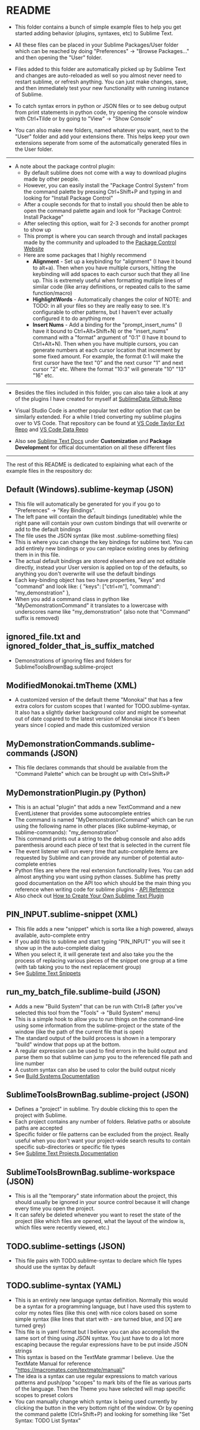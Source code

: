 
# README

- This folder contains a bunch of simple example files to help you get started adding behavior (plugins, syntaxes, etc) to Sublime Text.

- All these files can be placed in your Sublime Packages/User folder which can be reached by doing "Preferences" -> "Browse Packages..." and then opening the "User" folder.

- Files added to this folder are automatically picked up by Sublime Text and changes are auto-reloaded as well so you almost never need to restart sublime, or refresh anything. You can just make changes, save, and then immediately test your new functionality with running instance of Sublime.

- To catch syntax errors in python or JSON files or to see debug output from print statements in python code, try opening the console window with Ctrl+Tilde or by going to "View" -> "Show Console"

- You can also make new folders, named whatever you want, next to the "User" folder and add your extensions there. This helps keep your own extensions seperate from some of the automatically generated files in the User folder.

---

- A note about the package control plugin:
	- By default sublime does not come with a way to download plugins made by other people.
	- However, you can easily install the "Package Control System" from the command palette by pressing Ctrl+Shift+P and typing in and looking for "Install Package Control"
	- After a couple seconds for that to install you should then be able to open the command palette again and look for "Package Control: Install Package"
	- After selecting this option, wait for 2-3 seconds for another prompt to show up
	- This prompt is where you can search through and install packages made by the community and uploaded to the [Package Control Website](https://packagecontrol.io)
	- Here are some packages that I highly recommend
		- **Alignment** - Set up a keybinding for "alignment" (I have it bound to alt+a). Then when you have multiple cursors, hitting the keybinding will add spaces to each cursor such that they all line up. This is extremely useful when formatting mutliple lines of similar code (like array definitions, or repeated calls to the same function/macro)
		- **HighlightWords** - Automatically changes the color of NOTE: and TODO: in all your files so they are really easy to see. It's configurable to other patterns, but I haven't ever actually configured it to do anything more
		- **Insert Nums** - Add a binding for the "prompt_insert_nums" (I have it bound to Ctrl+Alt+Shift+N) or the "insert_nums" command with a "format" argument of "0:1" (I have it bound to Ctrl+Alt+N). Then when you have multiple cursors, you can generate numbers at each cursor location that increment by some fixed amount. For example, the format 0:1 will make the first cursor have the text "0" and the next cursor "1" and next cursor "2" etc. Where the format "10:3" will generate "10" "13" "16" etc.

---

- Besides the files included in this folder, you can also take a look at any of the plugins I have created for myself at [SublimeData Github Repo](https://github.com/PiggybankStudios/SublimeData)

- Visual Studio Code is another popular text editor option that can be similarly extended. For a while I tried converting my sublime plugins over to VS Code. That repository can be found at [VS Code Taylor Ext Repo](https://bitbucket.org/stampede247/vscodetaylorext) and [VS Code Data Repo](https://bitbucket.org/stampede247/vscodedata)

- Also see [Sublime Text Docs](https://www.sublimetext.com/docs/) under **Customization** and **Package Development** for offical documentation on all these different files

---

The rest of this README is dedicated to explaining what each of the example files in the respository do:

## **Default (Windows).sublime-keymap** (JSON)
- This file will automatically be generated for you if you go to "Preferences" -> "Key Bindings".
- The left pane will contain the default bindings (uneditable) while the right pane will contain your own custom bindings that will overwrite or add to the default bindings
- The file uses the JSON syntax (like most .sublime-something files)
- This is where you can change the key bindings for sublime text. You can add entirely new bindings or you can replace existing ones by defining them in in this file.
- The actual default bindings are stored elsewhere and are not editable directly, instead your User version is applied on top of the defaults, so anything you don't overwrite will use the default bindings
- Each key-binding object has two have properties, "keys" and "command" and look like:
		{ "keys": ["ctrl+m"], "command": "my_demonstration" },
- When you add a command class in python like "MyDemonstrationCommand" it translates to a lowercase with underscores name like "my_demonstration" (also note that "Command" suffix is removed)

## **ignored_file.txt** and **ignored_folder_that_is_suffix_matched**
- Demonstrations of ignoring files and folders for SublimeToolsBrownBag.sublime-project

## **ModifiedMonokai.tmTheme** (XML)
- A customized version of the default theme "Monokai" that has a few extra colors for custom scopes that I wanted for TODO.sublime-syntax. It also has a slightly darker background color and might be somewhat out of date copared to the latest version of Monokai since it's been years since I copied and made this customized version

## **MyDemonstrationCommands.sublime-commands** (JSON)
- This file declares commands that should be available from the "Command Palette" which can be brought up with Ctrl+Shift+P

## **MyDemonstrationPlugin.py** (Python)
- This is an actual "plugin" that adds a new TextCommand and a new EventListener that provides some autocomplete entries
- The command is named "MyDemonstrationCommand" which can be run using the following name in other places (like sublime-keymap, or sublime-commands): "my_demonstration"
- This command prints out a string to the debug console and also adds parenthesis around each piece of text that is selected in the current file
- The event listener will run every time that auto-complete items are requested by Sublime and can provide any number of potential auto-complete entries
- Python files are where the real extension functionality lives. You can add almost anything you want using python classes. Sublime has pretty good documentation on the API too which should be the main thing you reference when writing code for sublime plugins - [API Reference](https://www.sublimetext.com/docs/api_reference.html)
- Also check out [How to Create Your Own Sublime Text Plugin](https://www.tutorialspoint.com/sublime_text/sublime_text_developing_plugin.htm)

## **PIN_INPUT.sublime-snippet** (XML)
- This file adds a new "snippet" which is sorta like a high powered, always available, auto-complete entry
- If you add this to sublime and start typing "PIN_INPUT" you will see it show up in the auto-complete dialog
- When you select it, it will generate text and also take you the the process of replacing various pieces of the snippet one group at a time (with tab taking you to the next replacement group)
- See [Sublime Text Snippets](https://docs.sublimetext.io/guide/extensibility/snippets.html)

## **run_my_batch_file.sublime-build** (JSON)
- Adds a new "Build System" that can be run with Ctrl+B (after you've selected this tool from the "Tools" -> "Build System" menu)
- This is a simple hook to allow you to run things on the command-line using some information from the sublime-project or the state of the window (like the path of the current file that is open)
- The standard output of the build process is shown in a temporary "build" window that pops up at the bottom.
- A regular expression can be used to find errors in the build output and parse them so that sublime can jump you to the referenced file path and line number
- A custom syntax can also be used to color the build output nicely
- See [Build Systems Documentation](https://www.sublimetext.com/docs/build_systems.html)

## **SublimeToolsBrownBag.sublime-project** (JSON)
- Defines a "project" in sublime. Try double clicking this to open the project with Sublime.
- Each project contains any number of folders. Relative paths or absolute paths are accepted
- Specific folder or file patterns can be excluded from the project. Really useful when you don't want your project-wide search results to contain specific sub-directories or specific file types
- See [Sublime Text Projects Documentation](https://www.sublimetext.com/docs/projects.html)

## **SublimeToolsBrownBag.sublime-workspace** (JSON)
- This is all the "temporary" state information about the project, this should usually be ignored in your source control because it will change every time you open the project.
- It can safely be deleted whenever you want to reset the state of the project (like which files are opened, what the layout of the window is, which files were recently viewed, etc.)

## **TODO.sublime-settings** (JSON)
- This file pairs with TODO.sublime-syntax to declare which file types should use the syntax by default

## **TODO.sublime-syntax** (YAML)
- This is an entirely new language syntax definition. Normally this would be a syntax for a programming language, but I have used this system to color my notes files (like this one) with nice colors based on some simple syntax (like lines that start with - are turned blue, and [X] are turned grey)
- This file is in yaml format but I believe you can also accomplish the same sort of thing using JSON syntax. You just have to do a lot more escaping because the regular expressions have to be put inside JSON strings
- This syntax is based on the TextMate grammar I believe. Use the TextMate Manual for reference "https://macromates.com/textmate/manual/"
- The idea is a syntax can use regular expressions to match various patterns and push/pop "scopes" to mark bits of the file as various parts of the language. Then the Theme you have selected will map specific scopes to preset colors
- You can manually change which syntax is being used currently by clicking the button in the very bottom right of the window. Or by opening the command palette (Ctrl+Shift+P) and looking for something like "Set Syntax: TODO List Syntax"
